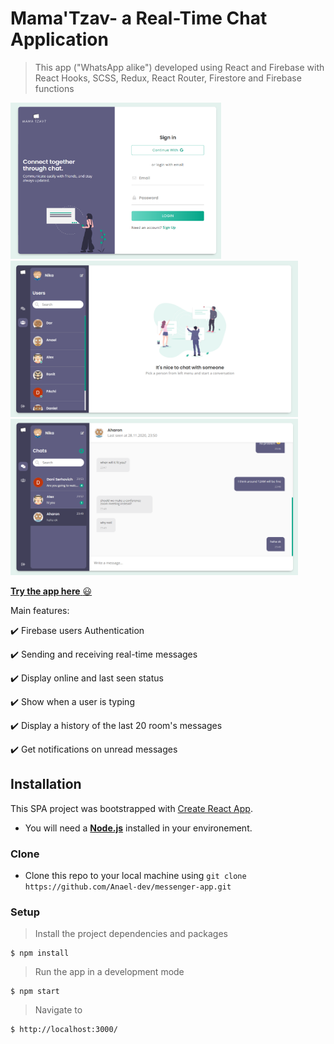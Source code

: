 # Mama'Tzav- a Real-Time Chat Application

> This app ("WhatsApp alike") developed using React and Firebase with React Hooks, SCSS, Redux, React Router, Firestore and Firebase functions

 <img src="public/screenshots/Screenshot 2020-11-28 235913.png" height="250" alt="Screenshot"/>

 <img src="public/screenshots/Screenshot 2020-11-28 235526.png" height="250" alt="Screenshot"/>

 <img src="public/screenshots/Screenshot 2020-11-28 235410.png" height="250" alt="Screenshot"/>

<a href="https://messenger-app-cce9f.web.app/" target="_blank">**Try the app here** :smiley:</a>

Main features:

:heavy_check_mark: Firebase users Authentication

:heavy_check_mark: Sending and receiving real-time messages

:heavy_check_mark: Display online and last seen status

:heavy_check_mark: Show when a user is typing

:heavy_check_mark: Display a history of the last 20 room's messages

:heavy_check_mark: Get notifications on unread messages

## Installation

This SPA project was bootstrapped with [Create React App](https://github.com/facebook/create-react-app).

- You will need a <a href="https://nodejs.org/en/download/" target="_blank">**Node.js**</a> installed in your environement.

### Clone

- Clone this repo to your local machine using `git clone https://github.com/Anael-dev/messenger-app.git`

### Setup

> Install the project dependencies and packages

```shell
$ npm install
```

> Run the app in a development mode

```shell
$ npm start
```

> Navigate to

```shell
$ http://localhost:3000/
```

